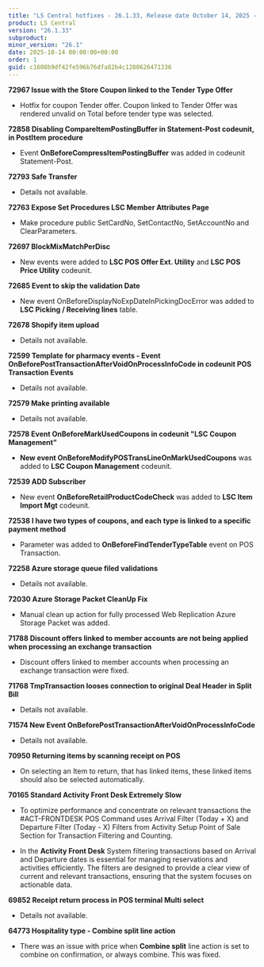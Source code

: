 ```yaml
---
title: "LS Central hotfixes - 26.1.33, Release date October 14, 2025 - Hotfixes"
product: LS Central
version: "26.1.33"
subproduct: 
minor_version: "26.1"
date: 2025-10-14 00:00:00+00:00
order: 1
guid: c1608b9df42fe596b76dfa82b4c1280626471336
---
```


<strong>72967 Issue with the Store Coupon linked to the Tender Type Offer</strong><ul><li>Hotfix for coupon Tender offer. Coupon linked to Tender Offer was rendered unvalid on Total before tender type was selected.</li></ul>
<strong>72858 Disabling CompareItemPostingBuffer in Statement-Post codeunit, in PostItem procedure</strong><ul><li>Event <b>OnBeforeCompressItemPostingBuffer</b> was added in codeunit Statement-Post.</li></ul>
<strong>72793 Safe Transfer</strong><ul><li>Details not available.</li></ul>
<strong>72763 Expose Set Procedures LSC Member Attributes Page</strong><ul><li>Make procedure public SetCardNo, SetContactNo, SetAccountNo and ClearParameters.</li></ul>
<strong>72697 BlockMixMatchPerDisc</strong><ul><li>New events were added to <b>LSC POS Offer Ext. Utility</b> and <b>LSC POS Price Utility</b> codeunit.</li></ul>
<strong>72685 Event to skip the validation Date</strong><ul><li>New event OnBeforeDisplayNoExpDateInPickingDocError was added to <b>LSC Picking / Receiving lines</b> table.</li></ul>
<strong>72678 Shopify item upload</strong><ul><li>Details not available.</li></ul>
<strong>72599 Template for pharmacy events - Event OnBeforePostTransactionAfterVoidOnProcessInfoCode in codeunit POS Transaction Events</strong><ul><li>Details not available.</li></ul>
<strong>72579 Make printing available</strong><ul><li>Details not available.</li></ul>
<strong>72578 Event OnBeforeMarkUsedCoupons in codeunit "LSC Coupon Management"</strong><ul><li><b>New event OnBeforeModifyPOSTransLineOnMarkUsedCoupons</b> was added to <b>LSC Coupon Management</b> codeunit.</li></ul>
<strong>72539 ADD Subscriber</strong><ul><li>New event <b>OnBeforeRetailProductCodeCheck</b> was added to <b>LSC Item Import Mgt</b> codeunit.</li></ul>
<strong>72538 I have two types of coupons, and each type is linked to a specific payment method</strong><ul><li>Parameter was added to <b>OnBeforeFindTenderTypeTable</b> event on POS Transaction.</li></ul>
<strong>72258 Azure storage queue filed validations</strong><ul><li>Details not available.</li></ul>
<strong>72030 Azure Storage Packet CleanUp Fix</strong><ul><li>Manual clean up action for fully processed Web Replication Azure Storage Packet was added.</li></ul>
<strong>71788 Discount offers linked to member accounts are not being applied when processing an exchange transaction</strong><ul><li>Discount offers linked to member accounts when processing an exchange transaction were fixed.</li></ul>
<strong>71768 TmpTransaction looses connection to original Deal Header in Split Bill</strong><ul><li>Details not available.</li></ul>
<strong>71574 New Event OnBeforePostTransactionAfterVoidOnProcessInfoCode</strong><ul><li>Details not available.</li></ul>
<strong>70950 Returning items by scanning receipt on POS</strong><ul><li>On selecting an Item to return, that has linked items, these linked items should also be selected automatically.</li></ul>
<strong>70165 Standard Activity Front Desk Extremely Slow</strong><ul><li>To optimize performance and concentrate on relevant transactions the #ACT-FRONTDESK POS Command uses Arrival Filter (Today + X) and Departure Filter (Today - X) Filters from Activity Setup Point of Sale Section for Transaction Filtering and Counting.</li>
<li>In the <b>Activity Front Desk</b> System filtering transactions based on Arrival and Departure dates is essential for managing reservations and activities efficiently. The filters are designed to provide a clear view of current and relevant transactions, ensuring that the system focuses on actionable data.</li></ul>
<strong>69852 Receipt return process in POS terminal Multi select</strong><ul><li>Details not available.</li></ul>
<strong>64773 Hospitality type - Combine split line action</strong><ul><li>There was an issue with price when <b>Combine split</b> line action is set to combine on confirmation, or always combine. This was fixed.</li></ul>
